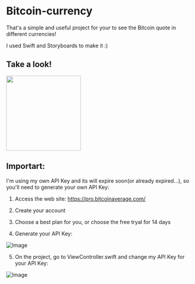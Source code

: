 # Bitcoin-currency

That's a simple and useful project for your to see the Bitcoin quote in different currencies!

I used Swift and Storyboards to make it :)

## Take a look!

<img src="https://user-images.githubusercontent.com/76634692/119073707-c8928300-b9bb-11eb-9c98-08c3cbbfcbff.png" height="200">

## Importart:

I'm using my own API Key and its will expire soon(or already expired...), so you'll need to generate your own API Key:

1. Access the web site: https://pro.bitcoinaverage.com/

2. Create your account

3. Choose a best plan for you, or choose the free tryal for 14 days

4. Generate your API Key:

![Image](https://user-images.githubusercontent.com/76634692/119074766-fe3c6980-b9c5-11eb-835c-9130ab106e2f.png)

5. On the project, go to ViewController.swift and change my API Key for your API Key:

![Image](https://user-images.githubusercontent.com/76634692/119074985-64c18780-b9c6-11eb-9ec2-9cbc33d4091f.png)

